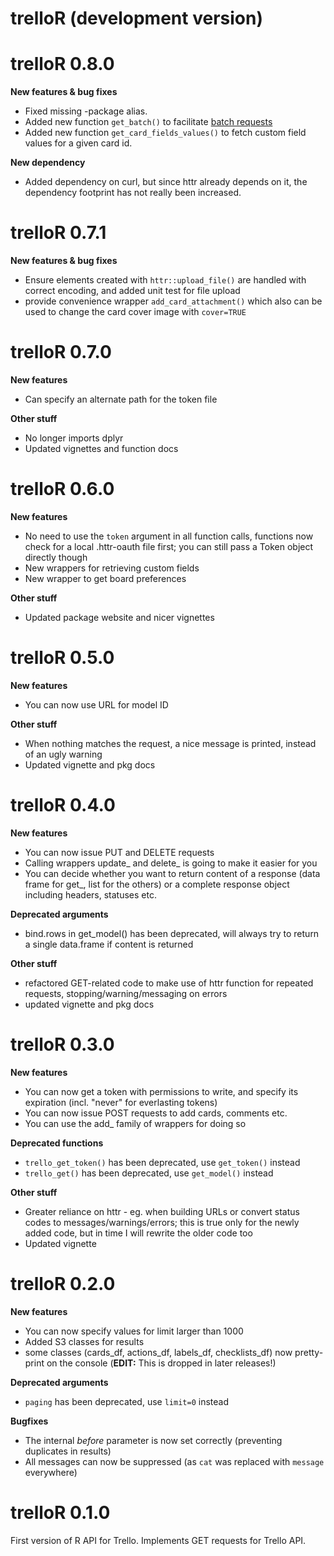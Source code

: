 # trelloR (development version)

# trelloR 0.8.0

**New features & bug fixes**

* Fixed missing -package alias.
* Added new function `get_batch()` to facilitate [batch requests](https://developer.atlassian.com/cloud/trello/rest/api-group-batch/#api-group-batch)
* Added new function `get_card_fields_values()` to fetch custom field values
  for a given card id.

**New dependency**

* Added dependency on curl, but since httr already depends on it, the dependency
  footprint has not really been increased.

# trelloR 0.7.1

**New features & bug fixes**

* Ensure elements created with `httr::upload_file()` are handled with correct encoding, and added unit test for file upload
* provide convenience wrapper `add_card_attachment()` which also can be used to change the card cover image with `cover=TRUE`

# trelloR 0.7.0

**New features**

* Can specify an alternate path for the token file

**Other stuff**

* No longer imports dplyr
* Updated vignettes and function docs

# trelloR 0.6.0

**New features**

* No need to use the `token` argument in all function calls, functions now check
  for a local .httr-oauth file first; you can still pass a Token object directly
  though
* New wrappers for retrieving custom fields
* New wrapper to get board preferences

**Other stuff**

* Updated package website and nicer vignettes

# trelloR 0.5.0

**New features**

* You can now use URL for model ID

**Other stuff**

* When nothing matches the request, a nice message is printed, instead of an
  ugly warning
* Updated vignette and pkg docs

# trelloR 0.4.0

**New features**

* You can now issue PUT and DELETE requests
* Calling wrappers update_ and delete_ is going to make it easier for you
* You can decide whether you want to return content of a response (data frame
  for get_, list for the others) or a complete response object including
  headers, statuses etc.

**Deprecated arguments**

* bind.rows in get_model() has been deprecated, will always try to return
  a single data.frame if content is returned

**Other stuff**

* refactored GET-related code to make use of httr function for repeated requests,
  stopping/warning/messaging on errors
* updated vignette and pkg docs

# trelloR 0.3.0

**New features**

* You can now get a token with permissions to write, and specify its expiration
  (incl. "never" for everlasting tokens)
* You can now issue POST requests to add cards, comments etc.
* You can use the add_ family of wrappers for doing so

**Deprecated functions**

* `trello_get_token()` has been deprecated, use `get_token()` instead
* `trello_get()` has been deprecated, use `get_model()` instead

**Other stuff**

* Greater reliance on httr - eg. when building URLs or convert status codes to
  messages/warnings/errors; this is true only for the newly added code,
  but in time I will rewrite the older code too
* Updated vignette

# trelloR 0.2.0

**New features**

* You can now specify values for limit larger than 1000
* Added S3 classes for results
* some classes (cards_df, actions_df, labels_df, checklists_df) now pretty-print
  on the console (**EDIT:** This is dropped in later releases!)

**Deprecated arguments**

* `paging` has been deprecated, use `limit=0` instead

**Bugfixes**

* The internal *before* parameter is now set correctly (preventing duplicates
  in results)
* All messages can now be suppressed (as `cat` was replaced with `message`
  everywhere)

# trelloR 0.1.0

First version of R API for Trello. Implements GET requests for Trello API.

